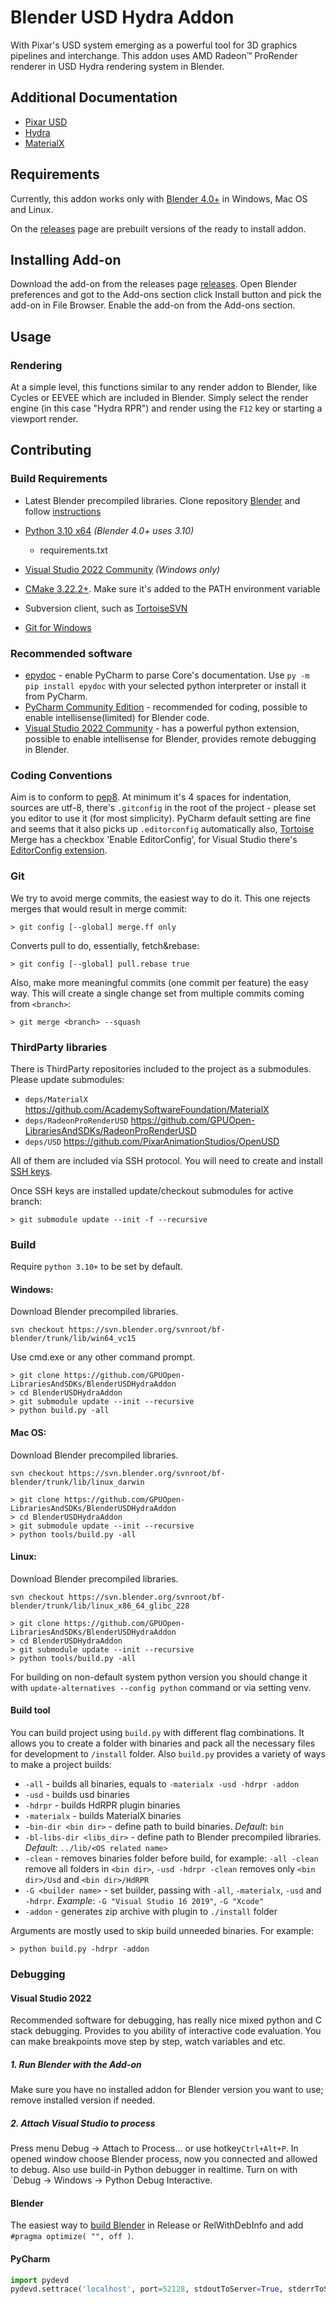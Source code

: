 # Blender USD Hydra Addon

With Pixar's USD system emerging as a powerful tool for 3D graphics pipelines and interchange. This addon uses AMD Radeon™ ProRender renderer in USD Hydra rendering system in Blender.

## Additional Documentation
- [Pixar USD](https://graphics.pixar.com/usd/docs/index.html)
- [Hydra](https://graphics.pixar.com/usd/docs/USD-Glossary.html#USDGlossary-Hydra)
- [MaterialX](http://www.materialx.org/)

## Requirements
Currently, this addon works only with [Blender 4.0+](https://www.blender.org/download/) in Windows, Mac OS and Linux.

On the [releases](https://github.com/GPUOpen-LibrariesAndSDKs/BlenderUSDHydraAddon/releases) page are prebuilt versions of the ready to install addon. 

## Installing Add-on

Download the add-on from the releases page [releases](https://github.com/GPUOpen-LibrariesAndSDKs/BlenderUSDHydraAddon/releases). Open Blender preferences and got to the Add-ons section click Install button and pick the add-on in File Browser. Enable the add-on from the Add-ons section.

## Usage
### Rendering
At a simple level, this functions similar to any render addon to Blender, like Cycles or EEVEE which are included in Blender. Simply select the render engine (in this case "Hydra RPR") and render using the `F12` key or starting a viewport render.

## Contributing
### Build Requirements
- Latest Blender precompiled libraries. Clone repository [Blender](https://projects.blender.org/blender/blender) and follow [instructions](https://wiki.blender.org/wiki/Building_Blender#:~:text=for%20Developers.-,Library%20Dependencies,-Details%20on%20obtaining) 
- [Python 3.10 x64](https://www.python.org/ftp/python/3.10.11/python-3.10.11.exe) _(Blender 4.0+ uses 3.10)_
  - requirements.txt

- [Visual Studio 2022 Community](https://visualstudio.microsoft.com/downloads/) _(Windows only)_
- [CMake 3.22.2+](https://cmake.org/download/). Make sure it's added to the PATH environment variable
- Subversion client, such as [TortoiseSVN](https://tortoisesvn.net/downloads.html)
- [Git for Windows](https://gitforwindows.org/)

### Recommended software
- [epydoc](http://epydoc.sourceforge.net/) - enable PyCharm to parse Core's documentation. Use `py -m pip install epydoc` with your selected python interpreter or install it from PyCharm.
- [PyCharm Community Edition](https://www.jetbrains.com/pycharm/download/download-thanks.html?platform=windows&code=PCC) - recommended for coding, possible to enable intellisense(limited) for Blender code.
- [Visual Studio 2022 Community](https://visualstudio.microsoft.com/downloads) - has a powerful python extension, possible to enable intellisense for Blender, provides remote debugging in Blender.

### Coding Conventions
Aim is to conform to [pep8](https://www.python.org/dev/peps/pep-0008/). 
At minimum it's 4 spaces for indentation, sources are utf-8, there's `.gitconfig` in the root of the project - please set you editor to use it (for most simplicity). PyCharm default setting are fine and seems that it also picks up `.editorconfig` automatically also, [Tortoise](https://tortoisegit.org/) Merge has a checkbox 'Enable EditorConfig', for Visual Studio there's [EditorConfig extension](https://visualstudiogallery.msdn.microsoft.com/c8bccfe2-650c-4b42-bc5c-845e21f96328).

### Git
We try to avoid merge commits, the easiest way to do it. This one rejects merges that would result in merge commit:
```commandline
> git config [--global] merge.ff only
```
Converts pull to do, essentially, fetch&rebase:
```commandline
> git config [--global] pull.rebase true
```
Also, make more meaningful commits (one commit per feature) the easy way. This will create a single change set from multiple commits coming from `<branch>`:
```commandline
> git merge <branch> --squash 
```

### ThirdParty libraries
There is ThirdParty repositories included to the project as a submodules. Please update submodules:
- `deps/MaterialX` https://github.com/AcademySoftwareFoundation/MaterialX
- `deps/RadeonProRenderUSD` https://github.com/GPUOpen-LibrariesAndSDKs/RadeonProRenderUSD
- `deps/USD` https://github.com/PixarAnimationStudios/OpenUSD

All of them are included via SSH protocol. You will need to create and install [SSH keys](https://help.github.com/en/github/authenticating-to-github/connecting-to-github-with-ssh).

Once SSH keys are installed update/checkout submodules for active branch:
```commandline
> git submodule update --init -f --recursive
```

### Build
Require `python 3.10+` to be set by default.

#### Windows:
Download Blender precompiled libraries.
```commandline
svn checkout https://svn.blender.org/svnroot/bf-blender/trunk/lib/win64_vc15
```
Use cmd.exe or any other command prompt.
```commandline
> git clone https://github.com/GPUOpen-LibrariesAndSDKs/BlenderUSDHydraAddon
> cd BlenderUSDHydraAddon
> git submodule update --init --recursive
> python build.py -all
```

#### Mac OS:
Download Blender precompiled libraries.
```commandline
svn checkout https://svn.blender.org/svnroot/bf-blender/trunk/lib/linux_darwin
```
```commandline
> git clone https://github.com/GPUOpen-LibrariesAndSDKs/BlenderUSDHydraAddon
> cd BlenderUSDHydraAddon
> git submodule update --init --recursive
> python tools/build.py -all
```

#### Linux:
Download Blender precompiled libraries.
```commandline
svn checkout https://svn.blender.org/svnroot/bf-blender/trunk/lib/linux_x86_64_glibc_228
```
```commandline
> git clone https://github.com/GPUOpen-LibrariesAndSDKs/BlenderUSDHydraAddon
> cd BlenderUSDHydraAddon
> git submodule update --init --recursive
> python tools/build.py -all
```

For building on non-default system python version you should change it with `update-alternatives --config python` command or via setting venv.

#### Build tool
You can build project using `build.py` with different flag combinations. It allows you to create a folder with binaries and pack all the necessary files for development to `/install` folder. Also `build.py` provides a variety of ways to make a project builds:
- `-all` - builds all binaries, equals to `-materialx -usd -hdrpr -addon` 
- `-usd` - builds usd binaries
- `-hdrpr` - builds HdRPR plugin binaries
- `-materialx` - builds MaterialX binaries
- `-bin-dir <bin dir>` - define path to build binaries. _Default_: `bin`
- `-bl-libs-dir <libs_dir>` - define path to Blender precompiled libraries. _Default_: `../lib/<OS related name>`
- `-clean` - removes binaries folder before build, for example: `-all -clean` remove all folders in `<bin dir>`, `-usd -hdrpr -clean` removes only `<bin dir>/Usd` and `<bin dir>/HdRPR`
- `-G <builder name>` - set builder, passing with `-all`, `-materialx`, `-usd` and `-hdrpr`. _Example_: `-G "Visual Studio 16 2019"`, `-G "Xcode"`
- `-addon` - generates zip archive with plugin to `./install` folder

Arguments are mostly used to skip build unneeded binaries. For example:
```commandline
> python build.py -hdrpr -addon
```
### Debugging
#### Visual Studio 2022
Recommended software for debugging, has really nice mixed python and C stack debugging. Provides to you ability of interactive code evaluation. You can make breakpoints move step by step, watch variables and etc.

##### 1. Run Blender with the Add-on
Make sure you have no installed addon for Blender version you want to use; remove installed version if needed.

##### 2. Attach Visual Studio to process
Press menu Debug -> Attach to Process... or use hotkey`Ctrl+Alt+P`. In opened window choose Blender process, now you connected and allowed to debug.
Also use build-in Python debugger in realtime. Turn on with `Debug -> Windows -> Python Debug Interactive. 

#### Blender
 The easiest way to [build Blender](https://wiki.blender.org/wiki/Building_Blender/Windows) in Release or RelWithDebInfo and add `#pragma optimize( "", off )`.

#### PyCharm
```python
import pydevd
pydevd.settrace('localhost', port=52128, stdoutToServer=True, stderrToServer=True, suspend=False)
```
